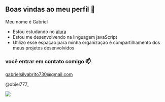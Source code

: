 ## Boas vindas ao meu perfil 💙

Meu nome é Gabriel

- Estou estudando no [alura](https://www.alura.com.br)
- Estou me desenvolvendo na linguagem javaScript
- Utilizo esse espaçao para minha organizaçao e compartilhamento dos meus projetos desenvolvidos

### você entrar em contato comigo 📫

gabrielsilvabrito730@gmail.com

@obiel777_

![](https://media.tenor.com/iwXHwlY31ecAAAAM/yuji-itadori-suku.gif)

